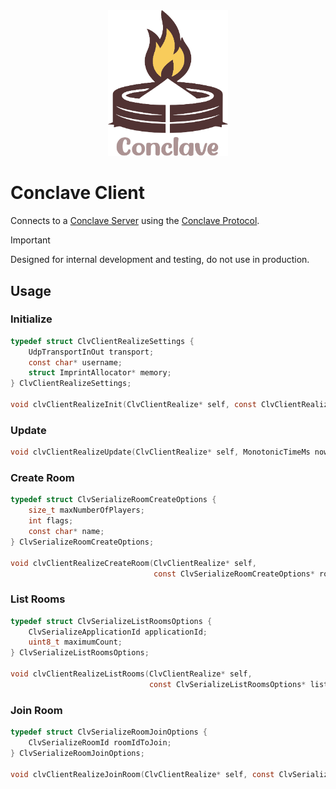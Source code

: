 <div align="center">
    <img src="https://github.com/piot/conclave/raw/main/docs/images/logo.svg" width="192" />
</div>

# Conclave Client

Connects to a [Conclave Server](https://github.com/piot/conclave-server-lib) using the [Conclave Protocol](https://github.com/piot/conclave-serialize-c).

> [!IMPORTANT]
> Designed for internal development and testing, do not use in production.

## Usage

### Initialize

```c
typedef struct ClvClientRealizeSettings {
    UdpTransportInOut transport;
    const char* username;
    struct ImprintAllocator* memory;
} ClvClientRealizeSettings;

void clvClientRealizeInit(ClvClientRealize* self, const ClvClientRealizeSettings* settings);
```

### Update

```c
void clvClientRealizeUpdate(ClvClientRealize* self, MonotonicTimeMs now);
```

### Create Room

```c
typedef struct ClvSerializeRoomCreateOptions {
    size_t maxNumberOfPlayers;
    int flags;
    const char* name;
} ClvSerializeRoomCreateOptions;

void clvClientRealizeCreateRoom(ClvClientRealize* self,
                                const ClvSerializeRoomCreateOptions* roomOptions);
```

### List Rooms

```c
typedef struct ClvSerializeListRoomsOptions {
    ClvSerializeApplicationId applicationId;
    uint8_t maximumCount;
} ClvSerializeListRoomsOptions;

void clvClientRealizeListRooms(ClvClientRealize* self,
                               const ClvSerializeListRoomsOptions* listRooms);
```

### Join Room

```c
typedef struct ClvSerializeRoomJoinOptions {
    ClvSerializeRoomId roomIdToJoin;
} ClvSerializeRoomJoinOptions;

void clvClientRealizeJoinRoom(ClvClientRealize* self, const ClvSerializeRoomJoinOptions* joinRoom);
```
